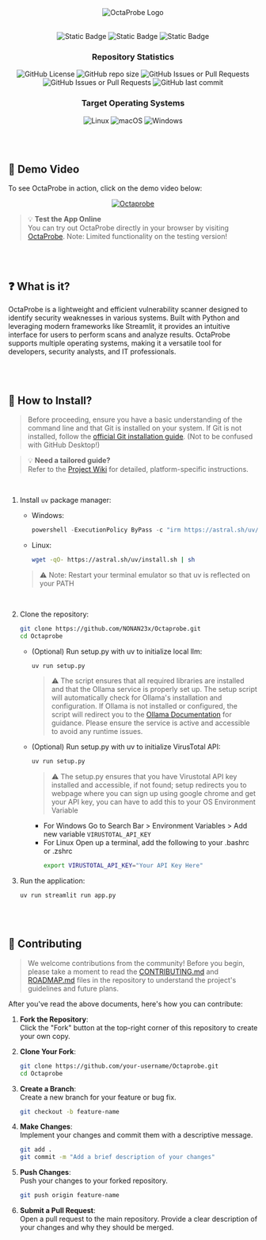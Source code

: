 

<div style="text-align: center; width: 100%;">
    <img src="assets/misc/Octaprobe.png" alt="OctaProbe Logo" style="max-width: 100%; height: auto;">
</div>

<br>
<div align=center> 

![Static Badge](https://img.shields.io/badge/Python-Lol?style=for-the-badge)
![Static Badge](https://img.shields.io/badge/Streamlit-badge?style=for-the-badge&color=%236200EA)
![Static Badge](https://img.shields.io/badge/Ollama-badge?style=for-the-badge&color=%23212121)

### Repository Statistics

![GitHub License](https://img.shields.io/github/license/NONAN23x/Octaprobe)
![GitHub repo size](https://img.shields.io/github/repo-size/NONAN23x/Octaprobe)
![GitHub Issues or Pull Requests](https://img.shields.io/github/issues/NONAN23x/Octaprobe)
![GitHub Issues or Pull Requests](https://img.shields.io/github/issues-pr/NONAN23x/Octaprobe)
![GitHub last commit](https://img.shields.io/github/last-commit/NONAN23x/Octaprobe)

### Target Operating Systems

![Linux](https://img.shields.io/badge/Linux-FCC624?style=for-the-badge&logo=linux&logoColor=black)
![macOS](https://img.shields.io/badge/mac%20os-000000?style=for-the-badge&logo=macos&logoColor=F0F0F0)
![Windows](https://img.shields.io/badge/Windows-0078D6?style=for-the-badge&logo=windows&logoColor=white)

</div>

<br><br>

## 🎥 Demo Video

To see OctaProbe in action, click on the demo video below:

<div align="center">

[![Octaprobe](assets/misc/Octaprobe.png)](https://www.youtube.com/watch?v=13AFKNG8OL4)


</div>

>💡 **Test the App Online**  
You can try out OctaProbe directly in your browser by visiting [OctaProbe](https://octaprobe.streamlit.app/).
Note: Limited functionality on the testing version!

<br><br>

## ❓ What is it?

OctaProbe is a lightweight and efficient vulnerability scanner designed to identify security weaknesses in various systems. Built with Python and leveraging modern frameworks like Streamlit, it provides an intuitive interface for users to perform scans and analyze results. OctaProbe supports multiple operating systems, making it a versatile tool for developers, security analysts, and IT professionals.

<br><br>

## 🚀 How to Install?

> Before proceeding, ensure you have a basic understanding of the command line and that Git is installed on your system. If Git is not installed, follow the [official Git installation guide](https://git-scm.com/book/en/v2/Getting-Started-Installing-Git).  (Not to be confused with GitHub Desktop!)

> 💡 **Need a tailored guide?**  
> Refer to the [Project Wiki](https://github.com/NONAN23x/Octaprobe/wiki) for detailed, platform-specific instructions.

<br>

1. Install `uv` package manager:
    
    - Windows:
        ```powershell
        powershell -ExecutionPolicy ByPass -c "irm https://astral.sh/uv/install.ps1 | iex"
        ```
    - Linux:
        ```bash
        wget -qO- https://astral.sh/uv/install.sh | sh
        ```

    > ⚠️ Note: Restart your terminal emulator so that uv is reflected on your PATH

<br>

2. Clone the repository:
    ```bash
    git clone https://github.com/NONAN23x/Octaprobe.git
    cd Octaprobe
    ```
    - (Optional) Run setup.py with uv to initialize local llm:
        ```bash
        uv run setup.py
        ```
        > ⚠️ The script ensures that all required libraries are installed and that the Ollama service is properly set up. The setup script will automatically check for Ollama's installation and configuration. If Ollama is not installed or configured, the script will redirect you to the [Ollama Documentation](https://ollama.com/) for guidance. Please ensure the service is active and accessible to avoid any runtime issues.

    - (Optional) Run setup.py with uv to initialize VirusTotal API:
        ```bash 
        uv run setup.py
        ```
        > ⚠️ The setup.py ensures that you have Virustotal API key installed and accessible, if not found; setup redirects you to webpage where you can sign up using google chrome and get your API key, you can have to add this to your OS Environment Variable

        - For Windows
        Go to Search Bar > Environment Variables > Add new variable `VIRUSTOTAL_API_KEY`
        - For Linux
        Open up a terminal, add the following to your .bashrc or .zshrc
            ```bash 
            export VIRUSTOTAL_API_KEY="Your API Key Here"
            ```


3. Run the application:  
    ```bash
    uv run streamlit run app.py
    ```

<br><br>

## 🤝 Contributing
> We welcome contributions from the community! Before you begin, please take a moment to read the [CONTRIBUTING.md](https://github.com/NONAN23x/Octaprobe/blob/main/CONTRIBUTING.md) and [ROADMAP.md](https://github.com/NONAN23x/Octaprobe/blob/main/ROADMAP.md) files in the repository to understand the project's guidelines and future plans.

After you've read the above documents, here's how you can contribute:

1. **Fork the Repository**:  
    Click the "Fork" button at the top-right corner of this repository to create your own copy.

2. **Clone Your Fork**:  
    ```bash
    git clone https://github.com/your-username/Octaprobe.git
    cd Octaprobe
    ```

3. **Create a Branch**:  
    Create a new branch for your feature or bug fix.  
    ```bash
    git checkout -b feature-name
    ```

4. **Make Changes**:  
    Implement your changes and commit them with a descriptive message.  
    ```bash
    git add .
    git commit -m "Add a brief description of your changes"
    ```

5. **Push Changes**:  
    Push your changes to your forked repository.  
    ```bash
    git push origin feature-name
    ```

6. **Submit a Pull Request**:  
    Open a pull request to the main repository. Provide a clear description of your changes and why they should be merged.
